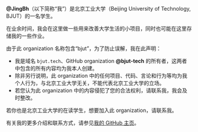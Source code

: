 **@JingBh**（以下简称“我”）是北京工业大学（Beijing University of Technology, BJUT）的一名学生。

在业余时间，我会在这里做一些用来改善大学生活的小项目，同时也可能在这里存储我的一些作业。

由于此 organization 名称包含“bjut”，为了防止误解，我在此声明：

- 我是域名 `bjut.tech`、GitHub organization **@bjut-tech** 的所有者，这两者中包含的所有内容均为我本人创建。
- 除非另行说明，此 organization 中的任何项目、代码、言论和行为等均为我个人行为，与北京工业大学无关，不能代表北京工业大学的立场。
- 若您认为此 organization 中的内容侵犯了您的合法权利，请联系我，我会及时整改。

若你也是北京工业大学的在读学生，想要加入此 organization，请联系我。

有关我的更多介绍和联系方式，请参见[我的 GitHub 主页](https://github.com/JingBh)。   
